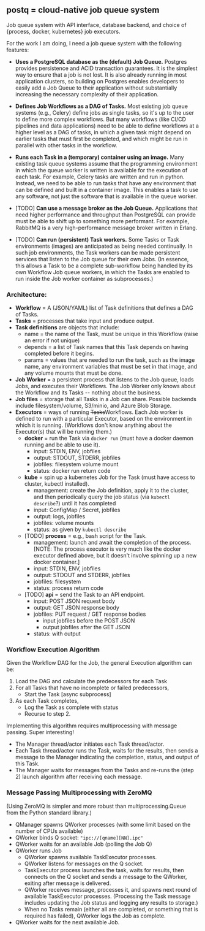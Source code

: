## postq = cloud-native job queue system

Job queue system with API interface, database backend, and choice of {process, docker, kubernetes} job executors.

For the work I am doing, I need a job queue system with the following features:

* **Uses a PostgreSQL database as the (default) Job Queue.** Postgres provides persistence and ACID transaction guarantees. It is the simplest way to ensure that a job is not lost. It is also already running in most application clusters, so building on Postgres enables developers to easily add a Job Queue to their application without substantially increasing the necessary complexity of their application.

* **Defines Job Workflows as a DAG of Tasks.** Most existing job queue systems (e.g., Celery) define jobs as single tasks, so it's up to the user to define more complex workflows. But many workflows (like CI/CD pipelines and data applications) need to be able to define workflows at a higher level as a DAG of tasks, in which a given task might depend on earlier tasks that must first be completed, and which might be run in parallel with other tasks in the workflow.

* **Runs each Task in a (temporary) container using an image.** Many existing task queue systems assume that the programming environment in which the queue worker is written is available for the execution of each task. For example, Celery tasks are written and run in python. Instead, we need to be able to run tasks that have any environment that can be defined and built in a container image. This enables a task to use any software, not just the software that is available in the queue worker.

* [TODO] **Can use a message broker as the Job Queue.** Applications that need higher performance and throughput than PostgreSQL can provide must be able to shift up to something more performant. For example, RabbitMQ is a very high-performance message broker written in Erlang.

* [TODO] **Can run (persistent) Task workers.** Some Tasks or Task environments (images) are anticipated as being needed continually. In such job environments, the Task workers can be made persistent services that listen to the Job queue for their own Jobs. (In essence, this allows a Task to be a complete sub-workflow being handled by its own Workflow Job queue workers, in which the Tasks are enabled to run inside the Job worker container as subprocesses.)

### Architecture:

* **Workflow** = A (JSON/YAML) list of Task definitions that defines a DAG of Tasks.
* **Tasks** = processes that take input and produce output. 
* **Task definitions** are objects that include:
    * name = the name of the Task, must be unique in this Workflow (raise an error if not unique)
    * depends = a list of Task names that this Task depends on having completed before it begins.
    * params = values that are needed to run the task, such as the image name, any environment variables that must be set in that image, and any volume mounts that must be done.
* **Job Worker** = a persistent process that listens to the Job queue, loads Jobs, and executes their Workflows. The Job Worker only knows about the Workflow and its Tasks -- nothing about the business.
* **Job files** = storage that all Tasks in a Job can share. Possible backends include filesystem/volume, S3/minio, and Azure Blob Storage.
* **Executors** = ways of running ~~Tasks~~Workflows. Each Job worker is defined to run with a particular Executor, based on the environment in which it is running. (Workflows don't know anything about the Executor(s) that will be running them.)
    * **docker** = run the Task via `docker run` (must have a docker daemon running and be able to use it). 
        * input: STDIN, ENV, jobfiles
        * output: STDOUT, STDERR, jobfiles
        * jobfiles: filesystem volume mount
        * status: docker run return code
    * **kube** = spin up a kubernetes Job for the Task (must have access to cluster, kubectl installed).
        * management: create the Job definition, apply it to the cluster, and then periodically query the job status (via `kubectl describe`?) until it has completed
        * input: ConfigMap / Secret, jobfiles
        * output: logs, jobfiles
        * jobfiles: volume mounts
        * status: as given by `kubectl describe`
    * [TODO] **process** = e.g., bash script for the Task. 
        * management: launch and await the completion of the process. [NOTE: The process executor is very much like the docker executor defined above, but it doesn't involve spinning up a new docker container.]
        * input: STDIN, ENV, jobfiles
        * output: STDOUT and STDERR, jobfiles
        * jobfiles: filesystem
        * status: process return code
    * [TODO] **api** = send the Task to an API endpoint.
        * input: POST JSON request body
        * output: GET JSON response body
        * jobfiles: PUT request / GET response bodies
            * input jobfiles before the POST JSON
            * output jobfiles after the GET JSON
        * status: with output

### Workflow Execution Algorithm

Given the Workflow DAG for the Job, the general Execution algorithm can be:

1. Load the DAG and calculate the predecessors for each Task
2. For all Tasks that have no incomplete or failed predecessors,
    * Start the Task [async subprocess]
3. As each Task completes,
    * Log the Task as complete with status
    * Recurse to step 2.

Implementing this algorithm requires multiprocessing with message passing. Super interesting!

* The Manager thread/actor initiates each Task thread/actor.
* Each Task thread/actor runs the Task, waits for the results, then sends a message to the Manager indicating the completion, status, and output of this Task.
* The Manager waits for messages from the Tasks and re-runs the (step 2) launch algorithm after receiving each message.

### Message Passing Multiprocessing with ZeroMQ

(Using ZeroMQ is simpler and more robust than multiprocessing.Queue from the Python standard library.)

* QManager spawns QWorker processes (with some limit based on the number of CPUs available)
* QWorker binds Q socket: `"ipc://[qname][NN].ipc"`
* QWorker waits for an available Job (polling the Job Q)
* QWorker runs Job
    * QWorker spawns available TaskExecutor processes. 
    * QWorker listens for messages on the Q socket.
    * TaskExecutor process launches the task, waits for results, then connects on the Q socket and sends a message to the QWorker, exiting after message is delivered.
    * QWorker receives message, processes it, and spawns next round of available TaskExecutor processes. (Processing the Task message includes updating the Job status and logging any results to storage.)
    * When no Tasks remain (either all are completed, or something that is required has failed), QWorker logs the Job as complete.
* QWorker waits for the next available Job.
